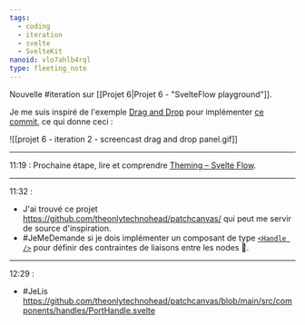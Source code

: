 ```yaml
---
tags:
  - coding
  - iteration
  - svelte
  - SvelteKit
nanoid: vlo7ahlb4rql
type: fleeting_note
---
```

Nouvelle #iteration sur [[Projet 6|Projet 6 - "SvelteFlow playground"]].

Je me suis inspiré de l'exemple [Drag and Drop](https://svelteflow.dev/examples/interaction/drag-and-drop) pour implémenter [ce commit](https://github.com/stephane-klein/svelteflow-playground/commit/66a0811c1a5b2976a0517eddb7486ba9a6830ceb), ce qui donne ceci :

![[projet 6 - iteration 2 - screencast drag and drop panel.gif]]

---

11:19 : Prochaine étape, lire et comprendre [Theming – Svelte Flow](https://svelteflow.dev/learn/guides/theming).

---
11:32 :

- J'ai trouvé ce projet https://github.com/theonlytechnohead/patchcanvas/ qui peut me servir de source d'inspiration.
- #JeMeDemande si je dois implémenter un composant de type [`<Handle />`](https://svelteflow.dev/api-reference/components/handle) pour définir des contraintes de liaisons entre les nodes 🤔.

---
12:29 :

- #JeLis https://github.com/theonlytechnohead/patchcanvas/blob/main/src/components/handles/PortHandle.svelte



